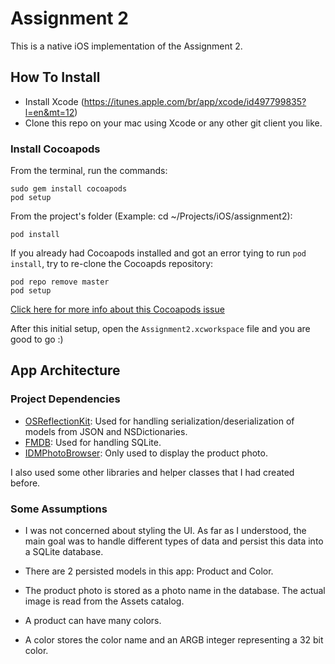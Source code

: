 Assignment 2
===================
This is a native iOS implementation of the Assignment 2.

## How To Install

- Install Xcode (https://itunes.apple.com/br/app/xcode/id497799835?l=en&mt=12)
- Clone this repo on your mac using Xcode or any other git client you like.

### Install Cocoapods

From the terminal, run the commands:

````
sudo gem install cocoapods
pod setup
````

From the project's folder (Example: cd ~/Projects/iOS/assignment2):

````
pod install
````

If you already had Cocoapods installed and got an error tying to run `pod install`, try to re-clone the Cocoapds repository:

````
pod repo remove master
pod setup
````
[Click here for more info about this Cocoapods issue](http://blog.cocoapods.org/Repairing-Our-Broken-Specs-Repository/)

After this initial setup, open the `Assignment2.xcworkspace` file and you are good to go :)

## App Architecture

### Project Dependencies

- [OSReflectionKit](https://github.com/iAOS/OSReflectionKit): Used for handling serialization/deserialization of models from JSON and NSDictionaries.
- [FMDB](https://github.com/ccgus/fmdb): Used for handling SQLite.
- [IDMPhotoBrowser](https://github.com/ideaismobile/IDMPhotoBrowser): Only used to display the product photo.

I also used some other libraries and helper classes that I had created before.

### Some Assumptions

- I was not concerned about styling the UI. As far as I understood, the main goal was to handle different types of data and persist this data into a SQLite database.

- There are 2 persisted models in this app: Product and Color.
- The product photo is stored as a photo name in the database. The actual image is read from the Assets catalog.
- A product can have many colors.
- A color stores the color name and an ARGB integer representing a 32 bit color.

